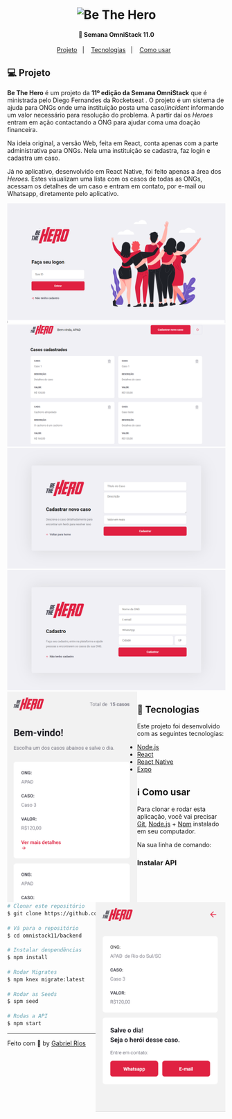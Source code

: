 <h1 align="center">
    <img alt="Be The Hero" src="frontend/src/assets/índice.svg" width="250px" />
</h1>

<h4 align="center"> 
	🚀 Semana OmniStack 11.0
</h4>

<p align="center">
  <a href="#computer-projeto">Projeto</a>&nbsp;&nbsp;&nbsp;|&nbsp;&nbsp;&nbsp;
  <a href="#rocket-tecnologias">Tecnologias</a>&nbsp;&nbsp;&nbsp;|&nbsp;&nbsp;&nbsp;
  <a href="#information_source-como-usar">Como usar</a>&nbsp;&nbsp;&nbsp;
</p>

## :computer: Projeto
<strong>Be The Hero</strong> é um projeto da <strong>11º edição da Semana OmniStack</strong> que é ministrada pelo Diego Fernandes da Rocketseat .
O projeto é um sistema de ajuda para ONGs onde uma instituição posta uma caso/<i>incident</i> informando um valor necessário para resolução do problema. A partir daí os <i>Heroes</i> entram em ação contactando a ONG para ajudar coma uma doação financeira.

Na ideia original, a versão Web, feita em React, conta apenas com a parte administrativa para ONGs. Nela uma instituição se cadastra, faz login e cadastra um caso.

Já no aplicativo, desenvolvido em React Native, foi feito apenas a área dos <i>Heroes</i>. Estes visualizam uma lista com os casos de todas as ONGs, acessam os detalhes de um caso e entram em contato, por e-mail ou Whatsapp, diretamente pelo aplicativo.

<img src="frontend/src/assets/logon.PNG" alt="Página login">
<img src="frontend/src/assets/incidents.PNG" alt="Página incidentes">
<img src="frontend/src/assets/new-incident.PNG" alt="Página novo incidente">
<img src="frontend/src/assets/new-ong.PNG" alt="Página nova ong">

<div>
	<img src="mobile/assets/incidents.PNG" alt="Página incidentes" width="300px" align="left">
	<img src="mobile/assets/details.PNG" alt="Página detalhes" width="300px" align="right">
</div>


## :rocket: Tecnologias
Este projeto foi desenvolvido com as seguintes tecnologias:

- [Node.js](https://nodejs.org/en/) 
- [React](https://reactjs.org)
- [React Native](https://facebook.github.io/react-native/)
- [Expo](https://expo.io/)

## :information_source: Como usar
Para clonar e rodar esta aplicação, você vai precisar [Git](https://git-scm.com), [Node.js][nodejs] + [Npm][npm] instalado em seu computador.

Na sua linha de comando:

### Instalar API
```bash
# Clonar este repositório
$ git clone https://github.com/grioos/omnistack11

# Vá para o repositório
$ cd omnistack11/backend

# Instalar denpendências
$ npm install

# Rodar Migrates
$ npm knex migrate:latest 

# Rodar as Seeds
$ spm seed

# Rodas a API
$ npm start
```
---

Feito com :black_heart: by [Gabriel Rios](https://www.linkedin.com/in/grioos/)

[nodejs]: https://nodejs.org/
[npm]: https://www.npmjs.com/get-npm
[vc]: https://code.visualstudio.com/
